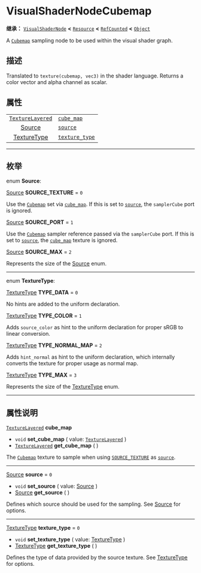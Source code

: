 <!-- ⚠ 请勿编辑本文件 ⚠ -->
<!-- 本文档使用脚本从 WeDot 引擎源码仓库生成。 -->
<!-- 生成脚本：https://github.com/WeDot-Engine/WeDot/tree/master/doc/tools/make_md.py； -->
<!-- 原文件：https://github.com/WeDot-Engine/WeDot/tree/master/doc/classes/VisualShaderNodeCubemap.xml。 -->

<div id="_class_visualshadernodecubemap"></div>

# VisualShaderNodeCubemap

**继承：** [`VisualShaderNode`](class_visualshadernode.md) **<** [`Resource`](class_resource.md) **<** [`RefCounted`](class_refcounted.md) **<** [`Object`](class_object.md)

A [`Cubemap`](class_cubemap.md) sampling node to be used within the visual shader graph.

## 描述

Translated to `texture(cubemap, vec3)` in the shader language. Returns a color vector and alpha channel as scalar.

## 属性

|||
|:-:|:--|
| [`TextureLayered`](class_texturelayered.md)              | [`cube_map`](class_visualshadernodecubemap.md#class_visualshadernodecubemap_property_cube_map)         |       |
| [Source](#enum_visualshadernodecubemap_source)           | [`source`](class_visualshadernodecubemap.md#class_visualshadernodecubemap_property_source)             | ``0`` |
| [TextureType](#enum_visualshadernodecubemap_texturetype) | [`texture_type`](class_visualshadernodecubemap.md#class_visualshadernodecubemap_property_texture_type) | ``0`` |

<!-- rst-class:: classref-section-separator -->

---

## 枚举

<div id="_class_enum_visualshadernodecubemap_source"></div>

enum **Source**: <div id="enum_visualshadernodecubemap_source"></div>

<div id="_class_visualshadernodecubemap_constant_source_texture"></div>

[Source](#enum_visualshadernodecubemap_source) **SOURCE_TEXTURE** = ``0``

Use the [`Cubemap`](class_cubemap.md) set via [`cube_map`](class_visualshadernodecubemap.md#class_visualshadernodecubemap_property_cube_map). If this is set to [`source`](class_visualshadernodecubemap.md#class_visualshadernodecubemap_property_source), the `samplerCube` port is ignored.

<div id="_class_visualshadernodecubemap_constant_source_port"></div>

[Source](#enum_visualshadernodecubemap_source) **SOURCE_PORT** = ``1``

Use the [`Cubemap`](class_cubemap.md) sampler reference passed via the `samplerCube` port. If this is set to [`source`](class_visualshadernodecubemap.md#class_visualshadernodecubemap_property_source), the [`cube_map`](class_visualshadernodecubemap.md#class_visualshadernodecubemap_property_cube_map) texture is ignored.

<div id="_class_visualshadernodecubemap_constant_source_max"></div>

[Source](#enum_visualshadernodecubemap_source) **SOURCE_MAX** = ``2``

Represents the size of the [Source](#enum_visualshadernodecubemap_source) enum.

<!-- rst-class:: classref-item-separator -->

---

<div id="_class_enum_visualshadernodecubemap_texturetype"></div>

enum **TextureType**: <div id="enum_visualshadernodecubemap_texturetype"></div>

<div id="_class_visualshadernodecubemap_constant_type_data"></div>

[TextureType](#enum_visualshadernodecubemap_texturetype) **TYPE_DATA** = ``0``

No hints are added to the uniform declaration.

<div id="_class_visualshadernodecubemap_constant_type_color"></div>

[TextureType](#enum_visualshadernodecubemap_texturetype) **TYPE_COLOR** = ``1``

Adds `source_color` as hint to the uniform declaration for proper sRGB to linear conversion.

<div id="_class_visualshadernodecubemap_constant_type_normal_map"></div>

[TextureType](#enum_visualshadernodecubemap_texturetype) **TYPE_NORMAL_MAP** = ``2``

Adds `hint_normal` as hint to the uniform declaration, which internally converts the texture for proper usage as normal map.

<div id="_class_visualshadernodecubemap_constant_type_max"></div>

[TextureType](#enum_visualshadernodecubemap_texturetype) **TYPE_MAX** = ``3``

Represents the size of the [TextureType](#enum_visualshadernodecubemap_texturetype) enum.

<!-- rst-class:: classref-section-separator -->

---

## 属性说明

<div id="_class_visualshadernodecubemap_property_cube_map"></div>

[`TextureLayered`](class_texturelayered.md) **cube_map** <div id="class_visualshadernodecubemap_property_cube_map"></div>

- `void` **set_cube_map** ( value: [`TextureLayered`](class_texturelayered.md) )
- [`TextureLayered`](class_texturelayered.md) **get_cube_map** ( )

The [`Cubemap`](class_cubemap.md) texture to sample when using [`SOURCE_TEXTURE`](class_visualshadernodecubemap.md#class_visualshadernodecubemap_constant_source_texture) as [`source`](class_visualshadernodecubemap.md#class_visualshadernodecubemap_property_source).

<!-- rst-class:: classref-item-separator -->

---

<div id="_class_visualshadernodecubemap_property_source"></div>

[Source](#enum_visualshadernodecubemap_source) **source** = ``0`` <div id="class_visualshadernodecubemap_property_source"></div>

- `void` **set_source** ( value: [Source](#enum_visualshadernodecubemap_source) )
- [Source](#enum_visualshadernodecubemap_source) **get_source** ( )

Defines which source should be used for the sampling. See [Source](#enum_visualshadernodecubemap_source) for options.

<!-- rst-class:: classref-item-separator -->

---

<div id="_class_visualshadernodecubemap_property_texture_type"></div>

[TextureType](#enum_visualshadernodecubemap_texturetype) **texture_type** = ``0`` <div id="class_visualshadernodecubemap_property_texture_type"></div>

- `void` **set_texture_type** ( value: [TextureType](#enum_visualshadernodecubemap_texturetype) )
- [TextureType](#enum_visualshadernodecubemap_texturetype) **get_texture_type** ( )

Defines the type of data provided by the source texture. See [TextureType](#enum_visualshadernodecubemap_texturetype) for options.

[^virtual]: 本方法通常需要用户覆盖才能生效。
[^const]: 本方法无副作用，不会修改该实例的任何成员变量。
[^vararg]: 本方法除了能接受在此处描述的参数外，还能够继续接受任意数量的参数。
[^constructor]: 本方法用于构造某个类型。
[^static]: 调用本方法无需实例，可直接使用类名进行调用。
[^operator]: 本方法描述的是使用本类型作为左操作数的有效运算符。
[^bitfield]: 这个值是由下列位标志构成位掩码的整数。
[^void]: 无返回值。
